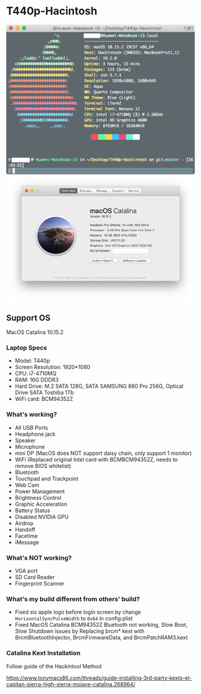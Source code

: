
# T440p-Hacintosh

![neofetch 10.15.2](https://github.com/RIC06X/T440p-Hacintosh/blob/master/images/neofetch.png)
![this_mac 10.15.2](https://github.com/RIC06X/T440p-Hacintosh/blob/master/images/about_this_mac.png)

## Support OS

MacOS Catalina 10.15.2

### Laptop Specs

- Model: T440p
- Screen Resolution: 1920*1080
- CPU: i7-4710MQ
- RAM: 16G DDDR3
- Hard Drive: M.2 SATA 128G, SATA SAMSUNG 860 Pro 256G, Optical Drive SATA Toshiba 1Tb
- WiFi card: BCM94352Z

### What's working?

- All USB Ports
- Headphone jack
- Speaker
- Microphone
- mini DP (MacOS does NOT support daisy chain, only support 1 monitor)
- WiFi (Replaced original Intel card with BCMBCM94352Z, needs to remove BIOS whitelist)
- Bluetooth
- Touchpad and Trackpoint
- Web Cam
- Power Management
- Brightness Control
- Graphic Acceleration 
- Battery Status
- Disabled NVIDIA GPU
- Airdrop
- Handoff
- Facetime
- iMessage

### What's NOT working?

- VGA port
- SD Card Reader 
- Fingerprint Scanner

### What's my build different from others' build?

- Fixed six apple logo before login screen by change `HorizontalSyncPulseWidth` to `0x64` in config.plist
- Fixed MacOS Catalina BCM94352Z Bluetooth not working, Slow Boot, Slow Shutdown issues by Replacing brcm* kext with BrcmBluetoothInjector, BrcmFirmwareData, and BrcmPatchRAM3.kext

### Catalina Kext Installation 

Follow guide of the Hackintool Method

<https://www.tonymacx86.com/threads/guide-installing-3rd-party-kexts-el-capitan-sierra-high-sierra-mojave-catalina.268964/>
